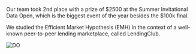 Our team took 2nd place with a prize of $2500 at the Summer Invitational Data Open, which is the biggest event of the year besides the $100k final. 

We studied the Efficient Market Hypothesis (EMH) in the context of a well-known peer-to-peer lending marketplace, called LendingClub.

![DO]([http://url/to/img.png](https://github.com/github/RyanLucas3/Summer-Data-Open-2022/data-open-logo.jpeg))


